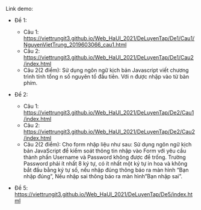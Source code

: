Link demo: 

* Đề 1: 
    * Câu 1: https://viettrungit3.github.io/Web_HaUI_2021/DeLuyenTap/De1/Cau1/NguyenVietTrung_2019603066_cau1.html
    * Câu 2: https://viettrungit3.github.io/Web_HaUI_2021/DeLuyenTap/De1/Cau2/index.html
    * Câu 2(2 điểm): Sử dụng ngôn ngữ kịch bản Javascript viết chương trình tính tổng n số nguyên tố đầu tiên. Với  n được nhập vào từ bàn phím.

* Đề 2: 
    * Câu 1: https://viettrungit3.github.io/Web_HaUI_2021/DeLuyenTap/De2/Cau1/index.html
    * Câu 2: https://viettrungit3.github.io/Web_HaUI_2021/DeLuyenTap/De2/Cau2/index.html
    * Câu 2(2 điểm): Cho form nhập liệu như sau: Sử dụng ngôn ngữ kịch bản JavaScript để kiểm soát thông tin nhập vào Form với yêu cầu thành phần Username và Password không được để trống. Trường Password phải ít nhất 8 ký tự, có ít nhất một ký tự in hoa và không bắt đầu bằng ký tự số, nếu nhập đúng thông báo ra màn hình  “Bạn nhập đúng”, Nếu nhập sai thông báo ra màn hình”Bạn nhập sai”.

* Đề 5: https://viettrungit3.github.io/Web_HaUI_2021/DeLuyenTap/De5/index.html